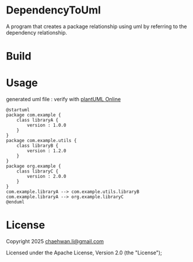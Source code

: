 # DependencyToUml
A program that creates a package relationship using uml by referring to the dependency relationship.

# Build

# Usage
generated uml file : verify with [plantUML Online](https://plantuml.online)
```uml
@startuml
package com.example {
    class libraryA {
        version : 1.0.0
    }
}
package com.example.utils {
    class libraryB {
        version : 1.2.0
    }
}
package org.example {
    class libraryC {
        version : 2.0.0
    }
}
com.example.libraryA --> com.example.utils.libraryB
com.example.libraryA --> org.example.libraryC
@enduml
```

# License
Copyright 2025 chaehwan.li@gmail.com

Licensed under the Apache License, Version 2.0 (the "License");
